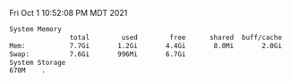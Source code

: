 Fri Oct  1 10:52:08 PM MDT 2021
```bash
System Memory
               total        used        free      shared  buff/cache   available
Mem:           7.7Gi       1.2Gi       4.4Gi       8.0Mi       2.0Gi       6.2Gi
Swap:          7.6Gi       996Mi       6.7Gi
System Storage
670M	.
```
```bash
